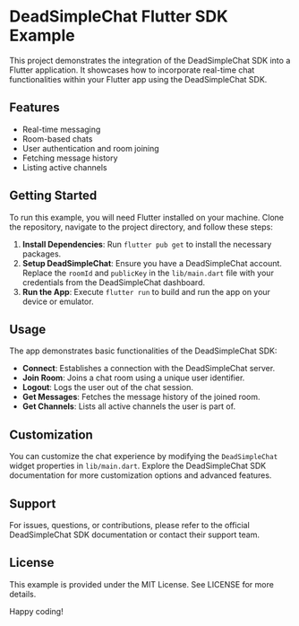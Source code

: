 # DeadSimpleChat Flutter SDK Example

This project demonstrates the integration of the DeadSimpleChat SDK into a Flutter application. It showcases how to incorporate real-time chat functionalities within your Flutter app using the DeadSimpleChat SDK.

## Features

- Real-time messaging
- Room-based chats
- User authentication and room joining
- Fetching message history
- Listing active channels

## Getting Started

To run this example, you will need Flutter installed on your machine. Clone the repository, navigate to the project directory, and follow these steps:

1. **Install Dependencies**: Run `flutter pub get` to install the necessary packages.
2. **Setup DeadSimpleChat**: Ensure you have a DeadSimpleChat account. Replace the `roomId` and `publicKey` in the `lib/main.dart` file with your credentials from the DeadSimpleChat dashboard.
3. **Run the App**: Execute `flutter run` to build and run the app on your device or emulator.

## Usage

The app demonstrates basic functionalities of the DeadSimpleChat SDK:

- **Connect**: Establishes a connection with the DeadSimpleChat server.
- **Join Room**: Joins a chat room using a unique user identifier.
- **Logout**: Logs the user out of the chat session.
- **Get Messages**: Fetches the message history of the joined room.
- **Get Channels**: Lists all active channels the user is part of.

## Customization

You can customize the chat experience by modifying the `DeadSimpleChat` widget properties in `lib/main.dart`. Explore the DeadSimpleChat SDK documentation for more customization options and advanced features.

## Support

For issues, questions, or contributions, please refer to the official DeadSimpleChat SDK documentation or contact their support team.

## License

This example is provided under the MIT License. See LICENSE for more details.

Happy coding!

